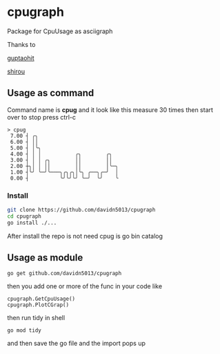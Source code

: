 # cpugraph 

Package for CpuUsage as asciigraph

Thanks to

[guptaohit](https://github.com/guptarohit/asciigraph)

[shirou](https://github.com/shirou/gopsutil)

## Usage as command

Command name is **cpug** and it look like this measure 30 times then start over to stop press ctrl-c

```
> cpug
 7.00 ┤ ╭╮
 6.00 ┤ ││
 5.00 ┤ │╰╮
 4.00 ┤ │ │           ╭╮        ╭╮
 3.00 ┤ │ │ ╭╮        ││        ││
 2.00 ┼╮│ │ ││        ││        │╰─╮
 1.00 ┤╰╯ ╰─╯╰───╮╭╮╭╮│╰╮ ╭──╮╭─╯  │
 0.00 ┤          ╰╯╰╯╰╯ ╰─╯  ╰╯    ╰
```

### Install

```bash
git clone https://github.com/davidn5013/cpugraph
cd cpugraph
go install ./...
```

After install the repo is not need cpug is go bin catalog

## Usage as module

```
go get github.com/davidn5013/cpugraph
```

then you add one or more of the func in your code like 

```
cpugraph.GetCpuUsage() 
cpugraph.PlotCGrap()
````

then run tidy in shell 

```
go mod tidy 
```

and then save the go file and the import pops up


